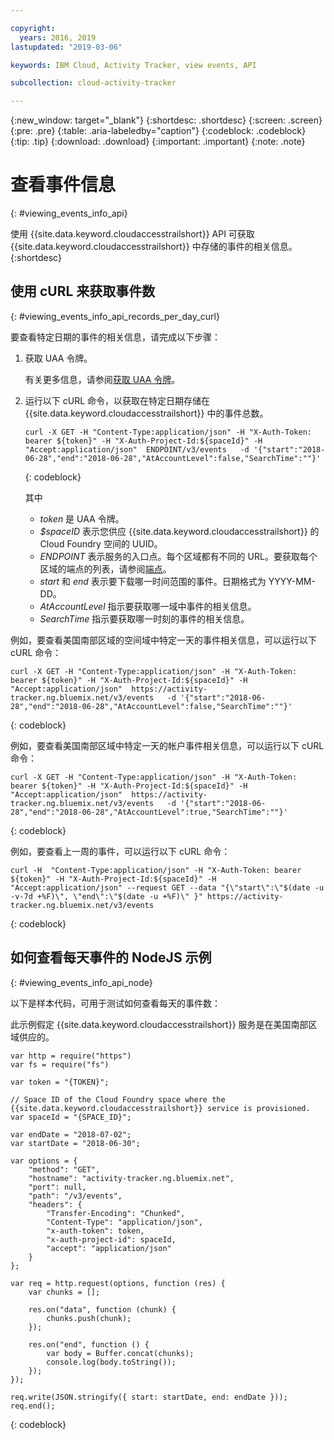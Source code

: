 ```yaml
---

copyright:
  years: 2016, 2019
lastupdated: "2019-03-06"

keywords: IBM Cloud, Activity Tracker, view events, API

subcollection: cloud-activity-tracker

---
```


{:new_window: target="_blank"}
{:shortdesc: .shortdesc}
{:screen: .screen}
{:pre: .pre}
{:table: .aria-labeledby="caption"}
{:codeblock: .codeblock}
{:tip: .tip}
{:download: .download}
{:important: .important}
{:note: .note}


# 查看事件信息
{: #viewing_events_info_api}

使用 {{site.data.keyword.cloudaccesstrailshort}} API 可获取 {{site.data.keyword.cloudaccesstrailshort}} 中存储的事件的相关信息。
{:shortdesc}


## 使用 cURL 来获取事件数
{: #viewing_events_info_api_records_per_day_curl}

要查看特定日期的事件的相关信息，请完成以下步骤：

1. 获取 UAA 令牌。

    有关更多信息，请参阅[获取 UAA 令牌](/docs/services/cloud-activity-tracker/reference?topic=cloud-activity-tracker-auth_uaa#auth_uaa)。

2. 运行以下 cURL 命令，以获取在特定日期存储在 {{site.data.keyword.cloudaccesstrailshort}} 中的事件总数。

    ```
    curl -X GET -H "Content-Type:application/json" -H "X-Auth-Token: bearer ${token}" -H "X-Auth-Project-Id:${spaceId}" -H "Accept:application/json"  ENDPOINT/v3/events   -d '{"start":"2018-06-28","end":"2018-06-28","AtAccountLevel":false,"SearchTime":""}'
    ```
    {: codeblock}

    其中


    * *token* 是 UAA 令牌。
    * *$spaceID* 表示您供应 {{site.data.keyword.cloudaccesstrailshort}} 的 Cloud Foundry 空间的 UUID。
    * *ENDPOINT* 表示服务的入口点。每个区域都有不同的 URL。要获取每个区域的端点的列表，请参阅[端点](/docs/services/cloud-activity-tracker/reference?topic=cloud-activity-tracker-ref_endpoints#api_endpoints)。
    * *start* 和 *end* 表示要下载哪一时间范围的事件。日期格式为 YYYY-MM-DD。 
    * *AtAccountLevel* 指示要获取哪一域中事件的相关信息。
    * *SearchTime* 指示要获取哪一时刻的事件的相关信息。


例如，要查看美国南部区域的空间域中特定一天的事件相关信息，可以运行以下 cURL 命令：

```
curl -X GET -H "Content-Type:application/json" -H "X-Auth-Token: bearer ${token}" -H "X-Auth-Project-Id:${spaceId}" -H "Accept:application/json"  https://activity-tracker.ng.bluemix.net/v3/events   -d '{"start":"2018-06-28","end":"2018-06-28","AtAccountLevel":false,"SearchTime":""}'
```
{: codeblock}

例如，要查看美国南部区域中特定一天的帐户事件相关信息，可以运行以下 cURL 命令：

```
curl -X GET -H "Content-Type:application/json" -H "X-Auth-Token: bearer ${token}" -H "X-Auth-Project-Id:${spaceId}" -H "Accept:application/json"  https://activity-tracker.ng.bluemix.net/v3/events   -d '{"start":"2018-06-28","end":"2018-06-28","AtAccountLevel":true,"SearchTime":""}'
```
{: codeblock}

例如，要查看上一周的事件，可以运行以下 cURL 命令：

```
curl -H  "Content-Type:application/json" -H "X-Auth-Token: bearer ${token}" -H "X-Auth-Project-Id:${spaceId}" -H "Accept:application/json" --request GET --data "{\"start\":\"$(date -u -v-7d +%F)\", \"end\":\"$(date -u +%F)\" }" https://activity-tracker.ng.bluemix.net/v3/events
```
{: codeblock}


## 如何查看每天事件的 NodeJS 示例
{: #viewing_events_info_api_node}

以下是样本代码，可用于测试如何查看每天的事件数：

此示例假定 {{site.data.keyword.cloudaccesstrailshort}} 服务是在美国南部区域供应的。 

```
var http = require("https")
var fs = require("fs")

var token = "{TOKEN}";

// Space ID of the Cloud Foundry space where the {{site.data.keyword.cloudaccesstrailshort}} service is provisioned.
var spaceId = "{SPACE_ID}";

var endDate = "2018-07-02";
var startDate = "2018-06-30";

var options = {
    "method": "GET",
    "hostname": "activity-tracker.ng.bluemix.net",
    "port": null,
    "path": "/v3/events",
    "headers": {
        "Transfer-Encoding": "Chunked",
        "Content-Type": "application/json",
        "x-auth-token": token,
        "x-auth-project-id": spaceId,
        "accept": "application/json"
    }
};

var req = http.request(options, function (res) {
    var chunks = [];

    res.on("data", function (chunk) {
        chunks.push(chunk);
    });

    res.on("end", function () {
        var body = Buffer.concat(chunks);
        console.log(body.toString());
    });
});

req.write(JSON.stringify({ start: startDate, end: endDate }));
req.end();
```
{: codeblock}




